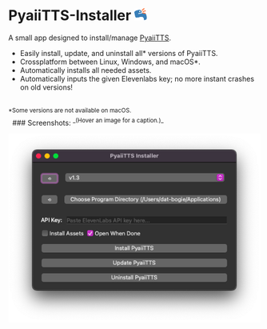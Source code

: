 # PyaiiTTS-Installer <img src="https://raw.githubusercontent.com/DatBogie/PyaiiTTS/refs/heads/main/.web-assets/PyaiiTTS-Logo.png" height="25px">
A small app designed to install/manage [PyaiiTTS](https://github.com/DatBogie/PyaiiTTS).
- Easily install, update, and uninstall all* versions of PyaiiTTS.
- Crossplatform between Linux, Windows, and macOS*.
- Automatically installs all needed assets.
- Automatically inputs the given Elevenlabs key; no more instant crashes on old versions!
<br>
<sup>*Some versions are not available on macOS.</sup>
<br>&nbsp;
### Screenshots:
<sup>_(Hover an image for a caption.)_</sup>

<span title="PyaiiTTS Installer v1.3 running on macOS Ventura">![PyaiiTTS Installer v1.3 on macOS](./.web-assets/macOS.png)</span>
